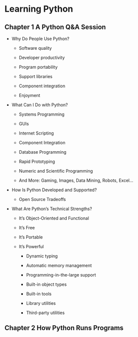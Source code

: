 # Learning Python

## Chapter 1 A Python Q&A Session

- Why Do People Use Python?

	- Software quality
	
	- Developer productivity
	
	- Program portability
	
	- Support libraries
	
	- Component integration
	
	- Enjoyment
	
- What Can I Do with Python?

	- Systems Programming
	
	- GUIs
	
	- Internet Scripting
	
	- Component Integration
	
	- Database Programming
	
	- Rapid Prototyping
	
	- Numeric and Scientific Programming
	
	- And More: Gaming, Images, Data Mining, Robots, Excel...
	
- How Is Python Developed and Supported?

	- Open Source Tradeoffs
	
- What Are Python’s Technical Strengths?

	- It’s Object-Oriented and Functional
	
	- It’s Free
	
	- It’s Portable
	
	- It’s Powerful
	
		- Dynamic typing
		
		- Automatic memory management
		
		- Programming-in-the-large support
		
		- Built-in object types
		
		- Built-in tools
		
		- Library utilities
		
		- Third-party utilities
## Chapter 2 How Python Runs Programs

